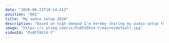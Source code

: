 ```yaml
---
date: "2020-06-23T10:14:41Z"
position: "081"
title: "My audio setup 2020"
description: "Based on high demand I'm hereby sharing my audio setup for 2020. I create YouTube videos, I make music and I do a ton of public speaking and conference calls. Audio is arguably more important than video so I did my research and put together an awesome setup for a fair price.\n\nIn this video I will go over audio basics, what you need at a minimum and what I chose as my tools for success. If this setup is not budget friendly enough make sure to watch until the end, I give cheaper alternatives that served me very well over the last year.\n\nTimestamps:\n00:00 Introduction\n01:18 My background in audio gear\n03:21 Audio Interface\n06:36 Microphone\n10:36 Audio caparison with and without gear\n11:08 Studio Monitors\n12:39 Headphones\n13:18 Monitor volume control\n15:03 Cheaper alternatives\n16:01 Alternative USB microphone\n17:13 Ultra cheap but awesome lav mic.\n18:10 Concluding\n\nFollow me here:\nWebsite: https://timbenniks.nl/\nTwitter: https://twitter.com/timbenniks\nGithub: https://github.com/timbenniks"
image: "https://i.ytimg.com/vi/Pu8F59X14-Y/maxresdefault.jpg"
videoId: "Pu8F59X14-Y"
---
```


